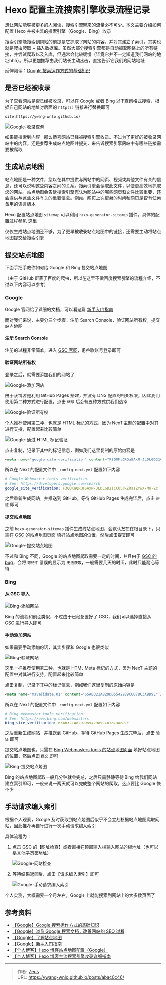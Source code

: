 # Hexo 配置主流搜索引擎收录流程记录


想让网站能够被更多的人阅读，搜索引擎带来的流量必不可少。本文主要介绍如何配置 Hexo 并被主流的搜索引擎（Google、Bing）收录

搜索引擎能搜索到网站的前提是它抓取了网站的内容，并对其建立了索引，其实也就是爬虫爬取 + 插入数据库。虽然大部分搜索引擎都是自动抓取网络上的所有链接，并尝试爬取以及入库，但通常会比较缓慢（毕竟它并不一定知道我们网站的地址hhh）。所以更加推荐由我们站长主动出击，直接告诉它我们的网站地址

延伸阅读：[Google 搜索运作方式的基础知识](https://developers.google.com/search/docs/basics/how-search-works?hl=zh-CN)

## 是否已经被收录

为了查看网站是否已经被收录，可以在 Google 或者 Bing 以下查询格式搜索，根据自己网站的地址对后面的 `http(s)` 链接进行替换即可

```txt
site:https://ywang-wnlo.github.io/
```

![Google-收录查询](google_site.png "Google-收录查询")

如果能搜索到内容，那么恭喜网站已经被搜索引擎收录。不过为了更好的被收录网站中的内容，还是推荐生成站点地图并提交，来告诉搜索引擎网站中有哪些链接需要被爬取

## 生成站点地图

站点地图是一种文件，您以在其中提供与网站中的网页、视频或其他文件有关的信息，还可以说明这些内容之间的关系。搜索引擎会读取此文件，以便更高效地抓取您的网站。站点地图会告诉搜索引擎您认为网站中的哪些网页和文件比较重要，还会提供与这些文件有关的重要信息。例如，网页上次更新的时间和网页是否有任何备用的语言版本

Hexo 配置站点地图 `sitemap` 可以利用 `hexo-generator-sitemap` 插件，具体的配置过程参见 [这里](/posts/4143201a/#hexo-generator-sitemap)

仅仅生成站点地图还不够，为了更早被收录站点地图中的链接，还需要主动将站点地图提交给搜索引擎

## 提交站点地图

下面手把手教你如何给 Google 和 Bing 提交站点地图

（由于 GitHub 屏蔽了百度的爬虫，所以在这里不做百度搜索引擎的流程介绍，不过以下内容可以参考）

### Google

Google 官网给了详细的文档，可以看这篇 [新手入门指南](https://developers.google.com/search/docs/beginner/get-started?hl=zh-CN)

而对我们来说，主要分三个步骤：注册 Search Console，验证网站所有权，提交站点地图

#### 注册 Search Console

注册的过程非常简单，进入 [GSC 官网](https://search.google.com/search-console)，用谷歌账号登录即可

#### 验证网站所有权

登录之后，就需要添加我们的网站了

![Google-添加网站](google_add_website.png "Google-添加网站")

由于该博客是利用 GitHub Pages 搭建，并没有 DNS 配置的相关权限，因此我们使用第二种方式进行配置，点击 `继续` 后会有五种方式供我们选择

![Google-验证所有权](google_verify_ownership_1.png "Google-验证所有权")

个人推荐使用第二种，也就是 HTML 标记的方式，因为 NexT 主题的配置中对其进行支持，配置起来比较简单

![Google-通过 HTML 标记验证](google_verify_ownership_2.png "Google-通过 HTML 标记验证")

点击复制，记录下其中的标记信息，例如我们这里复制的原始内容是

```html
<meta name="google-site-verification" content="F3QOKaQRQaSAxN-JLDLGD21CCU5CkZRssZYwX-Mn-Zc" />
```

所以在 Next 的配置文件中 `_config.next.yml` 配置如下内容

```yml
# Google Webmaster tools verification.
# See: https://developers.google.com/search
google_site_verification: F3QOKaQRQaSAxN-JLDLGD21CCU5CkZRssZYwX-Mn-Zc
```

之后重新生成网站，并推送到 GitHub，等待 GitHub Pages 生成完毕后，点击 `验证` 即可

#### 提交站点地图

之前 `hexo-generator-sitemap` 插件生成的站点地图，会默认放在在根目录下，只需在 [GSC 的站点地图页面](https://search.google.com/search-console/sitemaps) 填好站点地图的位置，然后点击提交即可

![Google-提交站点地图](google_add_sitemap.png "Google-提交站点地图")

不过和 Bing 不同，Google 的站点地图爬取需要一定的时间，并且由于 [GSC 的 bug](https://support.google.com/webmasters/thread/3105916/sitemap-could-not-be-read-in-new-gsc)，会将 `等待中` 错误的显示为 `无法获取`，一般需要几天的时间，此时只能耐心等待

### Bing

#### 从 GSC 导入

![Bing-添加网站](bing_add_website.png "Bing-添加网站")

Bing 的流程和前面类似，不过由于已经配置好了 GSC，我们可以选择直接从 GSC 进行导入即可

#### 手动添加网站

如果需要手动添加的话，其实步骤和 Google 也很类似

![Bing-验证网站](bing_verify_ownership.png "Bing-验证网站")

这里一样推荐使用第二种，也就是 HTML Meta 标记的方式，因为 NexT 主题的配置中对其进行支持，配置起来比较简单

点击复制，记录下其中的标记信息，例如我们这里复制的原始内容是

```html
<meta name="msvalidate.01" content="65AB321A829DD5542989CC078C3ABD9E" />
```

所以在 Next 的配置文件中 `_config.next.yml` 配置如下内容

```yml
# Bing Webmaster tools verification.
# See: https://www.bing.com/webmasters
bing_site_verification: 65AB321A829DD5542989CC078C3ABD9E
```

之后重新生成网站，并推送到 GitHub，等待 GitHub Pages 生成完毕后，点击 `验证` 即可

提交站点地图也，只需在 [Bing Webmasters tools 的站点地图页面](https://www.bing.com/webmasters/sitemaps) 填好站点地图的位置，然后点击 `提交` 即可

![Bing-提交站点地图](bing_add_sitemap.png "Bing-提交站点地图")

Bing 的站点地图爬取一般几分钟就会完成，之后只需静静等待 Bing 给我们网站建立索引即可，一般来说一两天就可以完成整个网站的爬取，这点要比 Google 快不少

## 手动请求编入索引

根据个人观察，Google 及时获取到站点地图后似乎不会立刻根据站点地图爬取网站，因此推荐再自行进行一次手动请求编入索引

具体流程为：

1. 点击 GSC 的【网址检查】或者直接在顶部输入栏输入网站的根地址（也可以是其他子页面地址）

    ![Google-网站检查](google_check_website.png "Google-网站检查")

2. 等待结果返回后，点击【请求编入索引】即可

    ![Google-手动请求编入索引](google_manual_submit.png "Google-手动请求编入索引")

个人实测，大概需要一个月左右，Google 上就能搜索到网站上的大多数页面了

## 参考资料

- [【Google】Google 搜索运作方式的基础知识](https://developers.google.com/search/docs/basics/how-search-works?hl=zh-CN)
- [【Google】浏览 Google 搜索文档，改善网站的 SEO 过程](https://developers.google.com/search/docs?hl=zh-CN)
- [【Google】了解站点地图](https://developers.google.com/search/docs/advanced/sitemaps/overview?hl=zh-CN)
- [【Google】新手入门指南](https://developers.google.com/search/docs/beginner/get-started?hl=zh-CN)
- [【个人博客】Hexo 博客站点地图配置（Google）](https://mizeri.github.io/2021/04/18/hexo-sitemap-google/)
- [【个人博客】Hexo 博客主流搜索引擎收录详细指南](https://asurada.zone/post/Blog-Search-Engine-Index/)


---

> 作者: [Zeus](https://github.com/ywang-wnlo)  
> URL: https://ywang-wnlo.github.io/posts/abac0c46/  

